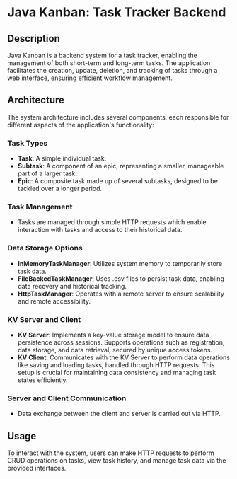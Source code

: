 # Java Kanban: Task Tracker Backend

## Description
Java Kanban is a backend system for a task tracker, enabling the management of both short-term and long-term tasks. The application facilitates the creation, update, deletion, and tracking of tasks through a web interface, ensuring efficient workflow management.

## Architecture
The system architecture includes several components, each responsible for different aspects of the application's functionality:

### Task Types
- **Task**: A simple individual task.
- **Subtask**: A component of an epic, representing a smaller, manageable part of a larger task.
- **Epic**: A composite task made up of several subtasks, designed to be tackled over a longer period.

### Task Management
- Tasks are managed through simple HTTP requests which enable interaction with tasks and access to their historical data.

### Data Storage Options
- **InMemoryTaskManager**: Utilizes system memory to temporarily store task data.
- **FileBackedTaskManager**: Uses .csv files to persist task data, enabling data recovery and historical tracking.
- **HttpTaskManager**: Operates with a remote server to ensure scalability and remote accessibility.

### KV Server and Client
- **KV Server**: Implements a key-value storage model to ensure data persistence across sessions. Supports operations such as registration, data storage, and data retrieval, secured by unique access tokens.
- **KV Client**: Communicates with the KV Server to perform data operations like saving and loading tasks, handled through HTTP requests. This setup is crucial for maintaining data consistency and managing task states efficiently.

### Server and Client Communication
- Data exchange between the client and server is carried out via HTTP.

## Usage
To interact with the system, users can make HTTP requests to perform CRUD operations on tasks, view task history, and manage task data via the provided interfaces.
